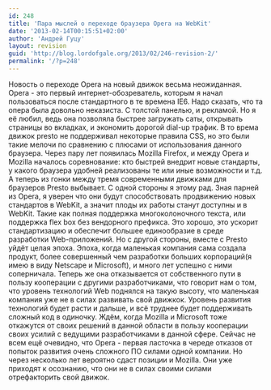 ```yaml
---
id: 248
title: 'Пара мыслей о переходе браузера Opera на WebKit'
date: '2013-02-14T00:15:51+02:00'
author: 'Андрей Гуцу'
layout: revision
guid: 'http://blog.lordofgale.org/2013/02/246-revision-2/'
permalink: '/?p=248'
---
```


Новость о переходе Opera на новый движок весьма неожиданная. Opera - это первый интернет-обозреватель, которым я начал пользоваться после стандартного в те времена IE6. Надо сказать, что та опера была довольно неказиста. С толстой панелью, и рекламой. Но я её любил, ведь она позволяла быстрее загружать саты, открывать страницы во вкладках, и экономить дорогой dial-up трафик. В то врема движок presto не поддерживал некоторые правила CSS, но это были такие мелочи по сравнению с плюсами от использования данного браузера. Через пару лет появилась Mozilla Firefox, и между Opera и Mozilla началось соревнование: кто быстрей внедрит новые стандарты, у какого браузера удобней реализованы те или иные возможности и т.д. А теперь из гонки между тремя современными движками для браузеров Presto выбывает. С одной стороны я этому рад. Зная парней из Opera, я уверен что они будут способствовать продвижению новых стандартов в WebKit, а значит плоды их работы станут доступны и в WebKit. Такие как полная поддержка многоколоночного текста, или поддержка flex box без вендорного префикса. Это хорошо, это ускорит стандартизацию и обеспечит большее единообразие в среде разработки Web-приложений. Но с другой стороны, вместе с Presto уйдёт целая эпоха. Эпоха, когда маленькая компания сама создала продукт, более совершенный чем разработки больших корпораций(я имею в виду Netscape и Microsoft), и много лет успешно с ними соперничала. Теперь же она отказывается от собственного пути в пользу кооперации с другими разработчиками, что говорит нам о том, что уровень технологий Web поднялся на такую высоту, что маленькая компания уже не в силах развивать свой движкок. Уровень развития технологий будет расти и дальше, и всё труднее будет поддерживать сложный код в одиночку. Ждём, когда Mozilla и Microsoft тоже откажутся от своих решений в данной области в пользу кооперации своих усилий с ведущими разработчиками в данной сфере. Сейчас не всем ещё очевидно, что Opera - первая ласточка в череде отказов от попыток развития очень сложного ПО силами одной компании. Но через несколько лет вероятно сдаст позиции и Mozilla. Они уже приходят к осознанию, что они не в силах своими силами отрефакторить свой движок.